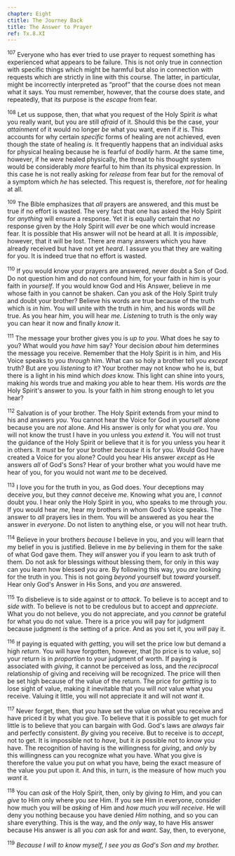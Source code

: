 ```yaml
---
chapter: Eight
ctitle: The Journey Back
title: The Answer to Prayer
ref: Tx.8.XI
---
```


<sup>107</sup> Everyone who has ever tried to use prayer to request something has
experienced what appears to be failure. This is not only true in
connection with specific things which might be harmful but also in
connection with requests which are strictly in line with this course.
The latter, in particular, might be incorrectly interpreted as “proof”
that the course does not mean what it says. You must remember, however,
that the course does state, and repeatedly, that its purpose is the
*escape* from fear.

<sup>108</sup> Let us suppose, then, that what you request of the Holy Spirit *is*
what you really want, but you are still *afraid* of it. Should this be
the case, your *attainment* of it would no longer *be* what you want,
even if *it* is. This accounts for why certain *specific* forms of
healing are not achieved, even though the state of healing *is.* It
frequently happens that an individual asks for physical healing because
he is fearful of *bodily* harm. At the same time, however, if he *were*
healed physically, the threat to his thought system would be
considerably *more* fearful to him than its physical expression. In this
case he is not really asking for *release* from fear but for the removal
of a symptom which *he* has selected. This request is, therefore, *not*
for healing at all.

<sup>109</sup> The Bible emphasizes that *all* prayers are answered, and this must
be true if no effort is wasted. The very fact that one has asked the
Holy Spirit for *anything* will ensure a response. Yet it is equally
certain that *no* response given by the Holy Spirit will *ever* be one
which would increase fear. It is possible that His answer will not be
heard at all. It is *impossible*, however, that it will be lost. There
are many answers which you have already received but have not yet
*heard*. I assure you that they are waiting for you. It is indeed true
that no effort is wasted.

<sup>110</sup> If you would know your prayers are answered, never doubt a Son of
God. Do not question him and do not confound him, for your faith in him
is your faith in *yourself*. If you would know God and His Answer,
believe in me whose faith in you cannot be shaken. Can you ask of the
Holy Spirit truly and doubt your brother? Believe his words are true
because of the truth which is *in* him. You will unite with the truth in
him, and his words will *be* true. As you hear *him*, you will hear
*me.* *Listening* to truth is the only way you can hear it now and
finally *know* it.

<sup>111</sup> The message your brother gives you is *up to you*. What does he say
to you? What would you *have* him say? Your decision *about* him
determines the message you receive. Remember that the Holy Spirit is in
him, and His Voice speaks to you *through* him. What can so holy a
brother tell you *except* truth? But are you *listening* to it? Your
brother may not know who he is, but there is a light in his mind which
*does* know. This light can shine into yours, making *his* words true
and making *you* able to hear them. His words *are* the Holy Spirit's
answer to you. Is your faith in him strong enough to let you hear?

<sup>112</sup> Salvation is of your brother. The Holy Spirit extends from your mind
to his and answers *you*. You cannot hear the Voice for God in yourself
alone because you are *not* alone. And His answer is only for what you
*are*. You will not know the trust I have in you unless you *extend* it.
You will not trust the guidance of the Holy Spirit or believe that it is
for you unless you hear it in others. It *must* be for your brother
*because* it is for you. Would God have created a Voice for you alone?
Could you hear His answer *except* as He answers *all* of God's Sons?
Hear of your brother what you would have me hear of you, for you would
not want *me* to be deceived.

<sup>113</sup> I love you for the truth in you, as God does. Your deceptions may
deceive *you*, but they *cannot* deceive *me*. Knowing what you are, I
*cannot* doubt you. I hear only the Holy Spirit in you, who speaks to me
through *you*. If you would hear *me*, hear my brothers in whom God's
Voice speaks. The answer to *all* prayers lies in them. You will be
answered as you hear the answer in *everyone*. Do not listen to anything
else, or you will not hear truth.

<sup>114</sup> Believe in your brothers *because* I believe in you, and you will
learn that my belief in you is justified. Believe in me *by* believing
in them for the sake of what God gave them. They *will* answer you if
you learn to ask truth of them. Do not ask for blessings without
blessing them, for only in this way can you learn how blessed *you* are.
By following this way, you *are* looking for the truth in you. This is
not going *beyond* yourself but *toward* yourself. Hear only God's
Answer in His Sons, and you *are* answered.

<sup>115</sup> To disbelieve is to side against or to *attack*. To believe is to
accept and to *side with*. To believe is not to be credulous but to
accept and *appreciate*. What you do not believe, you do not appreciate,
and you *cannot* be grateful for what you do not value. There is a price
you will pay for judgment because judgment *is* the setting of a price.
And as you set it, you *will* pay it.

<sup>116</sup> If paying is equated with *getting*, you will set the price low but
demand a high *return*. You will have forgotten, however, that \[to
price is to value, so\] your return is in *proportion* to your judgment
of worth. If paying is associated with *giving*, it cannot be perceived
as loss, and the *reciprocal* relationship of giving and receiving will
be recognized. The price will then be set high because of the value of
the return. The price for *getting* is to lose sight of value, making it
inevitable that you will *not* value what you receive. Valuing it
little, you will not appreciate it and will not *want* it.

<sup>117</sup> Never forget, then, that *you* have set the value on what you
receive and have priced it by what you give. To believe that it is
possible to get much for little is to believe that you can bargain with
God. God's laws are *always* fair and perfectly consistent. *By* giving
you receive. But to receive is to *accept*, not to get. It is impossible
not to *have*, but it *is* possible not to *know* you have. The
recognition of having is the willingness for *giving*, and *only* by
this willingness can you recognize what you have. What you give is
therefore the value you put on what you have, being the exact measure of
the value you put upon it. And this, in turn, is the measure of how much
you *want* it.

<sup>118</sup> You can *ask* of the Holy Spirit, then, only by giving *to* Him, and
you can *give* to Him only where you *see* Him. If you see Him in
everyone, consider how much you will be *asking* of Him and *how much
you will receive*. He will deny you nothing because you have denied
*Him* nothing, and so you can share everything. This is the way, and the
*only* way, to have His answer because His answer is all you *can* ask
for and *want*. Say, then, to everyone,

<sup>119</sup> *Because I will to know myself, I see you as God's Son and my
brother.*

